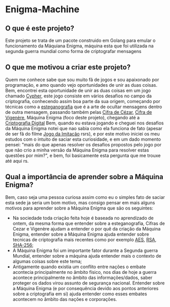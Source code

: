 # Enigma-Machine

## O que é este projeto?

Este projeto se trata de um pacote construido em Golang para emular o funcionamento da Máquiana Enigma, máquina esta que foi utilizada na segunda guerra mundial como forma de criptografar mensagens

## O que me motivou a criar este projeto?

Quem me conhece sabe que sou muito fã de jogos e sou apaixonado por programação, e amo quando vejo oportunidades de unir as duas coisas. Bem, encontrei esta oportunidade de unir as duas coisas em um jogo chamado [Cypher](https://store.steampowered.com/app/746710/Cypher/), este jogo consiste em vários desafios no campo da criptografia, conhecendo assim boa parte da sua origem, começando por técnicas como a [esteganografia](https://pt.wikipedia.org/wiki/Esteganografia) que é a arte de ocultar mensagens dentro de outra mensagem, passando também pelas [Cifra de Cézar](https://pt.wikipedia.org/wiki/Cifra_de_C%C3%A9sar), [Cifra de Vigenère](https://pt.wikipedia.org/wiki/Cifra_de_Vigen%C3%A8re), Máquina Enigma (foco deste projeto), chegando até a [Criptografia Digital](https://www.usna.edu/Users/cs/wcbrown/courses/si110AY13S/lec/l27/lec.html) Bem, quando eu estava jogando e cheguei nos desafios da Máquina Enigma notei que nao sabia como ela funciona de fato (apesar de ser fã do filme [Jogo da Imitação](https://pt.wikipedia.org/wiki/O_Jogo_da_Imita%C3%A7%C3%A3o) rsrs), e por este motivo iniciei os meu estudos com o intuito de saciar esta curiosidade, e em um dado momento pensei: "mais do que apenas resolver os desafios propostos pelo jogo por que não crio a minha versão da Máquina Enigma para resolver estas questões por mim?", e bem, foi basicamente esta pergunta que me trouxe até aqui rs.

## Qual a importância de aprender sobre a Máquina Enigma?

Bem, caso seja uma pessoa curiosa assim como eu o simples fato de saciar esta sede ja seria um bom motivo, mas consigo pensar em mais alguns motivos para aprender sobre a Máquina Enigma que são os seguintes:

* Na sociedade toda criação feita hoje é baseada no aprendizado de ontem, da mesma forma que entender sobre a esteganografia, Cifras de Cezar e Vigenère ajudam a entender o por quê da criação  da Máquina Enigma, entender sobre a Máquina Enigma ajuda entender sobre tecnicas de criptografia mais recentes como por exemplo [AES](https://en.wikipedia.org/wiki/Advanced_Encryption_Standard), [RSA](https://pt.wikipedia.org/wiki/RSA_(sistema_criptogr%C3%A1fico)),  [SHA-256](https://pt.wikipedia.org/wiki/SHA-2);
* A Máquina Enigma foi um importante fator durante a Segunda guerra Mundial, entender sobre a máquina ajuda entender mais o contexto de algumas coisas sobre este tema;
* Antigamente quando existia um conflito entre nações o embate acontecia principalmente no âmbito físico, nos dias de hoje a guerra acontece principalmente no âmbito das informações/dados, saber proteger os dados virou assunto de segurança nacional. Entender sobre a Máquina Enigma (e por consequência devido aos pontos anteriores sobre a criptografia em si) ajuda entender como esses embates acontecem no âmbito das nações e corporações.  


